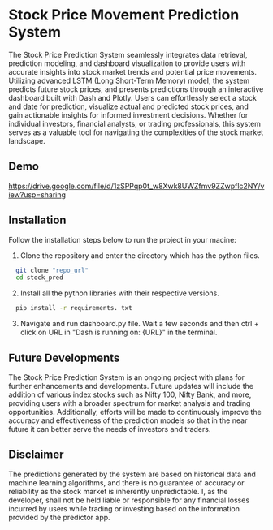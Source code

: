 
# Stock Price Movement Prediction System

The Stock Price Prediction System seamlessly integrates data retrieval, prediction modeling, and dashboard visualization to provide users with accurate insights into stock market trends and potential price movements. Utilizing advanced LSTM (Long Short-Term Memory) model, the system predicts future stock prices, and presents predictions through an interactive dashboard built with Dash and Plotly. Users can effortlessly select a stock and date for prediction, visualize actual and predicted stock prices, and gain actionable insights for informed investment decisions. Whether for individual investors, financial analysts, or trading professionals, this system serves as a valuable tool for navigating the complexities of the stock market landscape.


## Demo

https://drive.google.com/file/d/1zSPPqp0t_w8Xwk8UWZfmv9ZZwpflc2NY/view?usp=sharing


## Installation

Follow the installation steps below to run the project in your macine:

1. Clone the repository and enter the directory which has the python files.
```bash
  git clone "repo_url"
  cd stock_pred
```
2. Install all the python libraries with their respective versions.
```bash
  pip install -r requirements. txt
```
3. Navigate and run dashboard.py file. Wait a few seconds and then ctrl + click on URL in "Dash is running on: {URL}" in the terminal.
    
## Future Developments
The Stock Price Prediction System is an ongoing project with plans for further enhancements and developments. Future updates will include the addition of various index stocks such as Nifty 100, Nifty Bank, and more, providing users with a broader spectrum for market analysis and trading opportunities. Additionally, efforts will be made to continuously improve the accuracy and effectiveness of the prediction models so that in the near future it can better serve the needs of investors and traders.
## Disclaimer

The predictions generated by the system are based on historical data and machine learning algorithms, and there is no guarantee of accuracy or reliability as the stock market is inherently unpredictable. I, as the developer, shall not be held liable or responsible for any financial losses incurred by users while trading or investing based on the information provided by the predictor app. 

